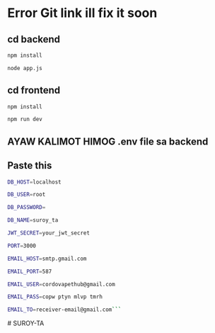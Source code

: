 # Error Git link ill fix it soon




## cd backend

```sh
npm install
```
```sh
node app.js
```
## cd frontend

```sh
npm install
```
```sh
npm run dev
```

## AYAW KALIMOT HIMOG .env file sa backend

## Paste this
```sh
DB_HOST=localhost
```
```sh
DB_USER=root
```
```sh
DB_PASSWORD=
```
```sh
DB_NAME=suroy_ta
```
```sh
JWT_SECRET=your_jwt_secret
```
```sh
PORT=3000
```
```sh
EMAIL_HOST=smtp.gmail.com
```
```sh
EMAIL_PORT=587
```
```sh
EMAIL_USER=cordovapethub@gmail.com

```
```sh
EMAIL_PASS=copw ptyn mlvp tmrh
```
```sh
EMAIL_TO=receiver-email@gmail.com```
```
#   S U R O Y - T A 
 
 
